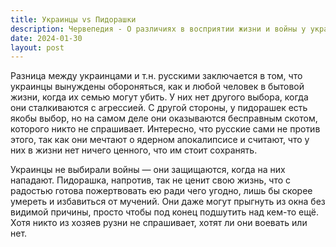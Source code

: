 ```yaml
---
title: Украинцы vs Пидорашки
description: Червепедия - О различиях в восприятии жизни и войны у украинцев и русских.
date: 2024-01-30
layout: post
---
```


<p>Разница между украинцами и т.н. русскими заключается в том, что украинцы вынуждены обороняться, как и любой человек в бытовой жизни, когда их семью могут убить. У них нет другого выбора, когда они сталкиваются с агрессией. С другой стороны, у пидорашек есть якобы выбор, но на самом деле они оказываются бесправным скотом, которого никто не спрашивает. Интересно, что русские сами не против этого, так как они мечтают о ядерном апокалипсисе и считают, что у них в жизни нет ничего ценного, что им стоит сохранять.</p>

<p>Украинцы не выбирали войны — они защищаются, когда на них нападают. Пидорашка, напротив, так не ценит свою жизнь, что с радостью готова пожертвовать ею ради чего угодно, лишь бы скорее умереть и избавиться от мучений. Они даже могут прыгнуть из окна без видимой причины, просто чтобы под конец подшутить над кем-то ещё. Хотя никто из хозяев рузни не спрашивает, хотят ли они воевать или нет.</p>